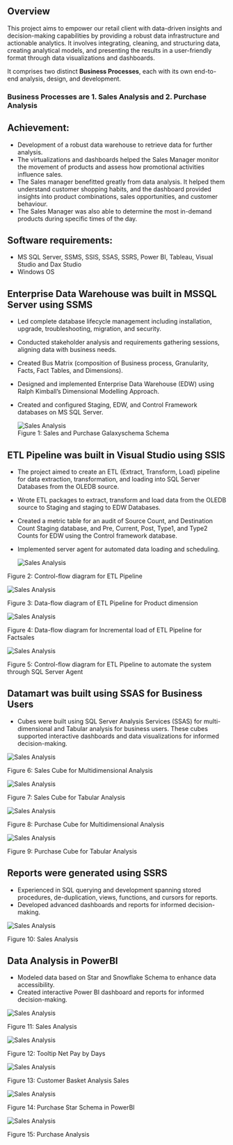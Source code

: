 ## Overview
This project aims to empower our retail client with data-driven insights and decision-making capabilities by providing a robust data infrastructure and actionable analytics. It involves integrating, cleaning, and structuring data, creating analytical models, and presenting the results in a user-friendly format through data visualizations and dashboards.

It comprises two distinct **Business Processes**, each with its own end-to-end analysis, design, and development.
### Business Processes are 1. Sales Analysis and 2. Purchase Analysis

## Achievement:
- Development of a robust data warehouse to retrieve data for further analysis.
- The virtualizations and dashboards helped the Sales Manager monitor the movement of products and assess how promotional activities influence sales.
- The Sales manager benefitted greatly from data analysis. It helped them understand customer shopping habits, and the dashboard provided insights into product combinations, sales opportunities, and customer behaviour.
- The Sales Manager was also able to determine the most in-demand products during specific times of the day.

## Software requirements:
- MS SQL Server, SSMS, SSIS, SSAS, SSRS, Power BI, Tableau, Visual Studio and Dax Studio
- Windows OS

## Enterprise Data Warehouse was built in MSSQL Server using SSMS

- Led complete database lifecycle management including installation, upgrade, troubleshooting, migration, and security.
- Conducted stakeholder analysis and requirements gathering sessions, aligning data with business needs.
- Created Bus Matrix (composition of Business process, Granularity, Facts, Fact Tables, and Dimensions).
- Designed and implemented Enterprise Data Warehouse (EDW) using Ralph Kimball’s Dimensional Modelling Approach.
- Created and configured Staging, EDW, and Control Framework databases on MS SQL Server. 

  ![Sales Analysis](https://github.com/sshahidul29/Sales-and-Procurement-Data-Integration-and-Analytics-Framework/blob/main/Figures/Galaxyschema.PNG)  
Figure 1: Sales and Purchase Galaxyschema Schema

## ETL Pipeline was built in Visual Studio using SSIS

- The project aimed to create an ETL (Extract, Transform, Load) pipeline for data extraction, transformation, and loading into SQL Server Databases from the OLEDB source.
- Wrote ETL packages to extract, transform and load data from the OLEDB source to Staging and staging to EDW Databases.
- Created a metric table for an audit of Source Count, and Destination Count Staging database, and Pre, Current, Post, Type1, and Type2 Counts for EDW using the Control framework database.
- Implemented server agent for automated data loading and scheduling.

  
  ![Sales Analysis](https://github.com/sshahidul29/Sales-and-Procurement-Data-Integration-and-Analytics-Framework/blob/main/Figures/SalesCETL.PNG)

 Figure 2: Control-flow diagram for ETL Pipeline

  ![Sales Analysis](https://github.com/sshahidul29/Sales-and-Procurement-Data-Integration-and-Analytics-Framework/blob/main/Figures/Product.PNG)

 Figure 3: Data-flow diagram of ETL Pipeline for Product dimension

 ![Sales Analysis](https://github.com/sshahidul29/Sales-and-Procurement-Data-Integration-and-Analytics-Framework/blob/main/Figures/SalesETL.PNG)

Figure 4: Data-flow diagram for Incremental load of ETL Pipeline for Factsales

![Sales Analysis](https://github.com/sshahidul29/Sales-and-Procurement-Data-Integration-and-Analytics-Framework/blob/main/Figures/Control.PNG)

Figure 5: Control-flow diagram for ETL Pipeline to automate the system through SQL Server Agent

## Datamart was built using SSAS for Business Users

- Cubes were built using SQL Server Analysis Services (SSAS) for multi-dimensional and Tabular analysis for business users. These cubes supported interactive dashboards and data visualizations for informed decision-making.

 ![Sales Analysis](https://github.com/sshahidul29/Sales-and-Procurement-Data-Integration-and-Analytics-Framework/blob/main/Figures/SalesM.PNG)

Figure 6: Sales Cube for Multidimensional Analysis

 ![Sales Analysis](https://github.com/sshahidul29/Sales-and-Procurement-Data-Integration-and-Analytics-Framework/blob/main/Figures/salesTab.PNG)

Figure 7: Sales Cube for Tabular Analysis

![Sales Analysis](https://github.com/sshahidul29/Sales-and-Procurement-Data-Integration-and-Analytics-Framework/blob/main/Figures/PurchaseM.PNG)

Figure 8: Purchase Cube for Multidimensional Analysis

 ![Sales Analysis](https://github.com/sshahidul29/Sales-and-Procurement-Data-Integration-and-Analytics-Framework/blob/main/Figures/PurchaseTab.PNG)

Figure 9: Purchase Cube for Tabular Analysis

## Reports were generated using SSRS

- Experienced in SQL querying and development spanning stored procedures, de-duplication, views, functions, and cursors for reports.
- Developed advanced dashboards and reports for informed decision-making.
  
 ![Sales Analysis](https://github.com/sshahidul29/Sales-and-Procurement-Data-Integration-and-Analytics-Framework/blob/main/Figures/ReportS.PNG)

Figure 10: Sales Analysis

## Data Analysis in PowerBI

- Modeled data based on Star and Snowflake Schema to enhance data accessibility. 
- Created interactive Power BI dashboard and reports for informed decision-making.
   
 ![Sales Analysis](https://github.com/sshahidul29/Sales-and-Procurement-Data-Integration-and-Analytics-Framework/blob/main/Figures/SalesPB1.PNG)

Figure 11: Sales Analysis

 ![Sales Analysis](https://github.com/sshahidul29/Sales-and-Procurement-Data-Integration-and-Analytics-Framework/blob/main/Figures/SalesPB2.PNG)

Figure 12: Tooltip Net Pay by Days

 ![Sales Analysis](https://github.com/sshahidul29/Sales-and-Procurement-Data-Integration-and-Analytics-Framework/blob/main/Figures/SalesPB4.PNG)

Figure 13: Customer Basket Analysis Sales

 ![Sales Analysis](https://github.com/sshahidul29/Sales-and-Procurement-Data-Integration-and-Analytics-Framework/blob/main/Figures/PurchaseModel.PNG)

Figure 14: Purchase Star Schema in PowerBI

 ![Sales Analysis](https://github.com/sshahidul29/Sales-and-Procurement-Data-Integration-and-Analytics-Framework/blob/main/Figures/PurchasePB.PNG)

Figure 15: Purchase Analysis
